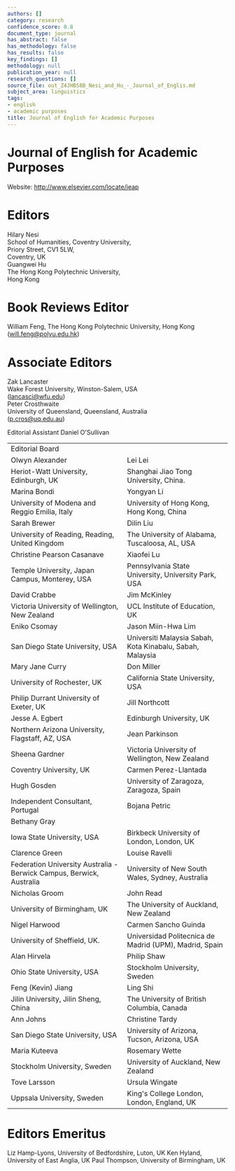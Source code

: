 ```yaml
---
authors: []
category: research
confidence_score: 0.8
document_type: journal
has_abstract: false
has_methodology: false
has_results: false
key_findings: []
methodology: null
publication_year: null
research_questions: []
source_file: out_Z4JHBS8B_Nesi_and_Hu_-_Journal_of_Englis.md
subject_area: linguistics
tags:
- english
- academic purposes
title: Journal of English for Academic Purposes
---
```


# Journal of English for Academic Purposes

Website: http://www.elsevier.com/locate/jeap

# Editors

Hilary Nesi   
School of Humanities, Coventry University,   
Priory Street, CV1 5LW,   
Coventry, UK   
Guangwei Hu   
The Hong Kong Polytechnic University,   
Hong Kong

# Book Reviews Editor

William Feng, The Hong Kong Polytechnic University, Hong Kong (will.feng@polyu.edu.hk)

# Associate Editors

Zak Lancaster   
Wake Forest University, Winston-Salem, USA   
(lancasci@wfu.edu)   
Peter Crosthwaite   
University of Queensland, Queensland, Australia   
(p.cros@uq.edu.au)

Editorial Assistant Daniel O'Sullivan

<html><body><table><tr><td colspan="2">Editorial Board</td></tr><tr><td>Olwyn Alexander</td><td>Lei Lei</td></tr><tr><td>Heriot-Watt University, Edinburgh, UK</td><td>Shanghai Jiao Tong University, China.</td></tr><tr><td>Marina Bondi</td><td>Yongyan Li</td></tr><tr><td>University of Modena and Reggio Emilia, Italy</td><td>University of Hong Kong, Hong Kong, China</td></tr><tr><td>Sarah Brewer</td><td>Dilin Liu</td></tr><tr><td>University of Reading, Reading, United Kingdom</td><td>The University of Alabama, Tuscaloosa, AL, USA</td></tr><tr><td>Christine Pearson Casanave</td><td>Xiaofei Lu</td></tr><tr><td>Temple University, Japan Campus, Monterey, USA</td><td>Pennsylvania State University, University Park, USA</td></tr><tr><td>David Crabbe</td><td> Jim McKinley</td></tr><tr><td>Victoria University of Wellington, New Zealand</td><td>UCL Institute of Education, UK</td></tr><tr><td>Eniko Csomay</td><td> Jason Miin-Hwa Lim</td></tr><tr><td>San Diego State University, USA</td><td>Universiti Malaysia Sabah, Kota Kinabalu, Sabah, Malaysia</td></tr><tr><td>Mary Jane Curry</td><td>Don Miller</td></tr><tr><td>University of Rochester, UK</td><td>California State University, USA</td></tr><tr><td>Philip Durrant University of Exeter, UK</td><td>Jill Northcott</td></tr><tr><td>Jesse A. Egbert</td><td>Edinburgh University, UK</td></tr><tr><td>Northern Arizona University, Flagstaff, AZ, USA</td><td>Jean Parkinson</td></tr><tr><td>Sheena Gardner</td><td>Victoria University of Wellington, New Zealand</td></tr><tr><td>Coventry University, UK</td><td>Carmen Perez-Llantada</td></tr><tr><td>Hugh Gosden</td><td>University of Zaragoza, Zaragoza, Spain</td></tr><tr><td>Independent Consultant, Portugal</td><td>Bojana Petric</td></tr><tr><td>Bethany Gray</td><td></td></tr><tr><td>Iowa State University, USA</td><td>Birkbeck University of London, London, UK</td></tr><tr><td>Clarence Green</td><td>Louise Ravelli</td></tr><tr><td>Federation University Australia - Berwick Campus, Berwick, Australia</td><td>University of New South Wales, Sydney, Australia</td></tr><tr><td>Nicholas Groom</td><td>John Read</td></tr><tr><td>University of Birmingham, UK</td><td>The University of Auckland, New Zealand</td></tr><tr><td>Nigel Harwood</td><td>Carmen Sancho Guinda</td></tr><tr><td>University of Sheffield, UK.</td><td>Universidad Politecnica de Madrid (UPM), Madrid, Spain</td></tr><tr><td>Alan Hirvela</td><td>Philip Shaw</td></tr><tr><td>Ohio State University, USA</td><td>Stockholm University, Sweden</td></tr><tr><td>Feng (Kevin) Jiang</td><td>Ling Shi</td></tr><tr><td>Jilin University, Jilin Sheng, China</td><td>The University of British Columbia, Canada</td></tr><tr><td>Ann Johns</td><td>Christine Tardy</td></tr><tr><td>San Diego State University, USA</td><td>University of Arizona, Tucson, Arizona, USA</td></tr><tr><td>Maria Kuteeva</td><td>Rosemary Wette</td></tr><tr><td>Stockholm University, Sweden</td><td>University of Auckland, New Zealand</td></tr><tr><td>Tove Larsson</td><td>Ursula Wingate</td></tr><tr><td>Uppsala University, Sweden</td><td>King&#x27;s College London, London, England, UK</td></tr></table></body></html>

# Editors Emeritus

Liz Hamp-Lyons, University of Bedfordshire, Luton, UK Ken Hyland, University of East Anglia, UK Paul Thompson, University of Birmingham, UK